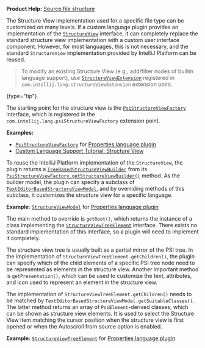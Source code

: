 [//]: # (title: Structure View)

<!-- Copyright 2000-2022 JetBrains s.r.o. and other contributors. Use of this source code is governed by the Apache 2.0 license that can be found in the LICENSE file. -->

<microformat>

**Product Help:** [Source file structure](https://www.jetbrains.com/help/idea/viewing-structure-of-a-source-file.html)

</microformat>

The Structure View implementation used for a specific file type can be customized on many levels.
If a custom language plugin provides an implementation of the [`StructureView`](%gh-ic%/platform/editor-ui-api/src/com/intellij/ide/structureView/StructureView.java) interface, it can completely replace the standard structure view implementation with a custom user interface component.
However, for most languages, this is not necessary, and the standard `StructureView` implementation provided by IntelliJ Platform can be reused.

> To modify an existing Structure View (e.g., add/filter nodes of builtin language support), use [`StructureViewExtension`](%gh-ic%/platform/structure-view-impl/src/com/intellij/ide/structureView/StructureViewExtension.java) registered in `com.intellij.lang.structureViewExtension` extension point.
>
{type="tip"}

The starting point for the structure view is the [`PsiStructureViewFactory`](%gh-ic%/platform/editor-ui-api/src/com/intellij/lang/PsiStructureViewFactory.java) interface, which is registered in the `com.intellij.lang.psiStructureViewFactory` extension point.

**Examples:**
- [`PsiStructureViewFactory`](%gh-ic%/plugins/properties/src/com/intellij/lang/properties/structureView/PropertiesStructureViewBuilderFactory.java) for [Properties language plugin](%gh-ic%/plugins/properties)
- [Custom Language Support Tutorial: Structure View](structure_view_factory.md)

To reuse the IntelliJ Platform implementation of the `StructureView`, the plugin returns a [`TreeBasedStructureViewBuilder`](%gh-ic%/platform/editor-ui-api/src/com/intellij/ide/structureView/TreeBasedStructureViewBuilder.java) from its [`PsiStructureViewFactory.getStructureViewBuilder()`](%gh-ic%/platform/editor-ui-api/src/com/intellij/lang/PsiStructureViewFactory.java) method.
As the builder model, the plugin can specify a subclass of [`TextEditorBasedStructureViewModel`](%gh-ic%/platform/editor-ui-api/src/com/intellij/ide/structureView/TextEditorBasedStructureViewModel.java), and by overriding methods of this subclass, it customizes the structure view for a specific language.

**Example**:
[`StructureViewModel`](%gh-ic%/plugins/properties/properties-psi-impl/src/com/intellij/lang/properties/structureView/PropertiesFileStructureViewModel.java) for [Properties language plugin](%gh-ic%/plugins/properties)

The main method to override is `getRoot()`, which returns the instance of a class implementing the [`StructureViewTreeElement`](%gh-ic%/platform/editor-ui-api/src/com/intellij/ide/structureView/StructureViewTreeElement.java) interface.
There exists no standard implementation of this interface, so a plugin will need to implement it completely.

The structure view tree is usually built as a partial mirror of the PSI tree.
In the implementation of `StructureViewTreeElement.getChildren()`, the plugin can specify which of the child elements of a specific PSI tree node need to be represented as elements in the structure view.
Another important method is `getPresentation()`, which can be used to customize the text, attributes, and icon used to represent an element in the structure view.

The implementation of `StructureViewTreeElement.getChildren()` needs to be matched by `TextEditorBasedStructureViewModel.getSuitableClasses()`.
The latter method returns an array of `PsiElement`\-derived classes, which can be shown as structure view elements.
It is used to select the Structure View item matching the cursor position when the structure view is first opened or when the <control>Autoscroll from source</control> option is enabled.

**Example:**
[`StructureViewTreeElement`](%gh-ic%/plugins/properties/properties-psi-impl/src/com/intellij/lang/properties/editor/PropertyStructureViewElement.java) for [Properties language plugin](%gh-ic%/plugins/properties)
